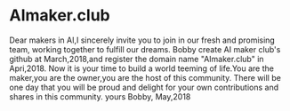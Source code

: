 # AImaker.club 
Dear makers in AI,I sincerely invite you to join in our fresh and promising team, working together to fulfill our dreams.
Bobby create AI maker club's github at March,2018,and register the domain name "AImaker.club" in Apri,2018.
Now it is your time to build a world teeming of life.You are the maker,you are the owner,you are the host of this community.
There will be one day that you will be proud and delight for your own contributions and shares in this community.
          yours Bobby, May,2018

